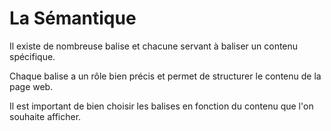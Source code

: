 <div w-full h-full>
    <div>
        <h1 w-50 pb-4 text-gradient-html font-mono text-2xl>La Sémantique</h1>
    </div>
    <p>Il existe de nombreuse balise et chacune servant à baliser un contenu spécifique.</p>
    <div pt-4>
        <ListCustom
        title="Comme par exemple:"
        :list="[
            `des titres <h1>`,
            `des listes <li>`,
            `des paragraphe <p>`,
            `des formulaires <form>`,
            `... et bien d'autres.`,
        ]"
        />
    </div>
    <p pt-4 pb-4 >Chaque balise a un rôle bien précis et permet de structurer le contenu de la page web.</p>
    <p text-quote>Il est important de bien choisir les balises en fonction du contenu que l'on souhaite afficher.</p>
</div>
